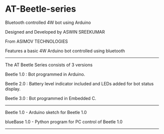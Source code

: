 # AT-Beetle-series
Bluetooth controlled 4W bot using Arduino

Designed and Developed by ASWIN SREEKUMAR

From ASIMOV TECHNOLOGIES

Features a basic 4W Arduino bot controlled using bluetooth

---------------------------------------------------

The AT Beetle Series consists of 3 versions

Beetle 1.0 : Bot programmed in Arduino.

Beetle 2.0 : Battery level indicator included and LEDs added for bot status display.

Beetle 3.0 : Bot programmed in Embedded C.

-----------------------------------------------------

Beetle 1.0 - Arduino sketch for Beetle 1.0

blueBase 1.0 - Python program for PC control of Beetle 1.0 

------------------------------------------------------

